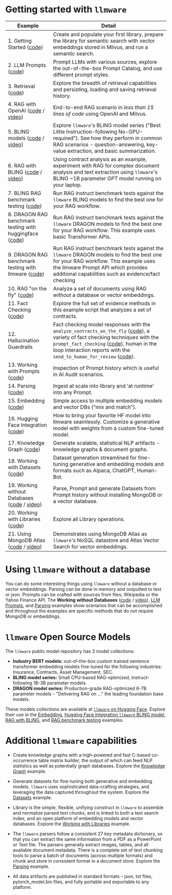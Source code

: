 # Getting started with `llmware`

| Example     |  Detail      |
|-------------|--------------|
| 1.   Getting Started ([code](getting_started.py)) | Create and populate your first library, prepare the library for semantic search with vector embeddings stored in Milvus, and run a semantic search. |
| 2.   LLM Prompts ([code](llm_prompts.py)) | Prompt LLMs with various sources, explore the out-of-the-box Prompt Catalog, and use different prompt styles.|
| 3.   Retrieval ([code](retrieval.py)) | Explore the breadth of retrieval capabilities and persisting, loading and saving retrieval history.|
| 4.   RAG with OpenAI ([code](rag_with_openai.py) / [video](https://www.youtube.com/watch?v=0naqpH93eEU)) | End-to-end RAG scenario in _less than 15 lines of code_ using OpenAI and Milvus.|
| 5.   BLING models ([code](bling_fast_start.py) / [video](https://www.youtube.com/watch?v=JjgqOZ2v5oU))   | Explore `llmware`'s BLING model series ("Best Little Instruction-following No-GPU-required").  See how they perform in common RAG scenarios - question-answering, key-value extraction, and basic summarization.   |
| 6.   RAG with BLING ([code](rag_with_bling.py) / [video](https://www.youtube.com/watch?v=8aV5p3tErP0)) | Using contract analysis as an example, experiment with RAG for complex document analysis and text extraction using `llmware`'s BLING ~1B parameter GPT model running on your laptop.   |
| 7.   BLING RAG benchmark testing ([code](bling_rag_benchmark_tests.py)) | Run RAG instruct benchmark tests against the `llmware` BLING models to find the best one for your RAG workflow.|
| 8.   DRAGON RAG benchmark testing with huggingface ([code](dragon_rag_benchmark_tests_huggingface.py)) | Run RAG instruct benchmark tests against the `llmware` DRAGON models to find the best one for your RAG workflow.  This example uses basic Transformer APIs. |
| 9.   DRAGON RAG benchmark testing with llmware ([code](dragon_rag_benchmark_tests_llmware.py)) | Run RAG instruct benchmark tests against the `llmware` DRAGON models to find the best one for your RAG workflow. This example uses the llmware Prompt API which provides additional capabilities such as evidence/fact checking |
| 10.   RAG "on the fly" ([code](working_without_a_database.py)) |  Analyze a set of documents using RAG _without_ a database or vector embeddings. |
| 11.  Fact Checking ([code](bling_evidence_checking.py))  | Explore the full set of evidence methods in this example script that analyzes a set of contracts. |
| 12.  Hallucination Guardrails |  Fact checking model responses with the `analyze_contracts_on_the_fly` ([code](working_without_a_database.py)), a variety of fact checking techniques with the `prompt_fact_checking` ([code](working_with_prompts.py)), human in the loop interaction reports with the `send_to_human_for_review` ([code](rag_with_openai.py)).  |
| 13.  Working with Prompts ([code](working_with_prompts.py)) |  Inspection of Prompt history which is useful in AI Audit scenarios.| 
| 14.  Parsing ([code](parsing.py)) | Ingest at scale into library and ‘at runtime' into any Prompt.|
| 15.  Embedding ([code](embedding.py)) | Simple access to multiple embedding models and vector DBs (“mix and match”). |
| 16.  Hugging Face Integration ([code](huggingface_integration.py)) | How to bring your favorite HF model into llmware seamlessly.  Customize a generative model with weights from a custom fine-tuned model. |
| 17.  Knowledge Graph ([code](knowledge_graph.py)) | Generate scalable, statistical NLP artifacts - knowledge graphs & document graphs.  |
| 18.  Working with Datasets ([code](working_with_datasets.py)) | Dataset generation streamlined for fine-tuning generative and embedding models and formats such as Alpaca, ChatGPT, Human-Bot.  |
| 19.  Working without Databases ([code](working_without_a_database.py) / [video](https://www.youtube.com/watch?v=tAGz6yR14lw))| Parse, Prompt and generate Datasets from Prompt history without installing MongoDB or a vector database.|
| 20.  Working with Libraries ([code](working_with_libraries.py)) | Explore all Library operations. |
| 21.  Using MongoDB Atlas ([code](using_mongo_atlas.py) / [video](https://www.youtube.com/watch?v=scGMcVk7mws))  | Demonstrates using MongoDB Atlas as `llmware`'s NoSQL datastore and Atlas Vector Search for vector embeddings.|


# Using `llmware` without a database
You can do some interesting things using `llmware` without a database or vector embeddings.  Parsing can be done in memory and outputted to text or json. Prompts can be crafted with sources from files, Wikipedia or the Yahoo Finance API.  The **Working without Databases** ([code](working_without_a_database.py) / [video](https://www.youtube.com/watch?v=tAGz6yR14lw)), [LLM Prompts](llm_prompts.py), and [Parsing](parsing.py) examples show scenarios that can be accomplished and throughout the examples are specific methods that do not require MongoDB or embeddings.  

# `llmware` Open Source Models
The `llmware` public model repository has 3 model collections:
- **Industry BERT models:**  out-of-the-box custom trained sentence transformer embedding models fine-tuned for the following industries:  Insurance, Contracts, Asset Management, SEC.
- **BLING model series:**  Small CPU-based RAG-optimized, instruct-following 1B-3B parameter models.
- **DRAGON model series:**  Production-grade RAG-optimized 6-7B parameter models - "Delivering RAG on ..." the leading foundation base models.

These models collections are available at [`llmware` on Hugging Face](https://huggingface.co/llmware). Explore their use in the [Embedding](embedding.py), [Hugging Face Integration](huggingface_integration.py),[`llmware` BLING model](bling_fast_start.py), [RAG with BLING](rag_with_bling.py), and [RAG benchmark testing](bling_rag_benchmark_tests.py) examples.

# Additional `llmware` capabilities
- Create knowledge graphs with a high-powered and fast C-based co-occurrence table matrix builder, the output of which can feed NLP statistics as well as potentially graph databases.  Explore the [Knowledge Graph](knowledge_graph.py) example.

- Generate datasets for fine-tuning both generative and embedding models.  `llmware` uses sophisticated data-crafting strategies, and leveraging the data captured throughout the system.  Explore the [Datasets](working_with_datasets.py) example.  
  
- Library is the simple, flexible, unifying construct in `llmware` to assemble and normalize parsed text chunks, and is linked to both a text search index, and an open platform of embedding models and vector databases. Explore the [Working with Libraries](working_with_libraries.py) example.

- The `llmware` parsers follow a consistent 27 key metadata dictionary, so that you can extract the same information from a PDF as a PowerPoint or Text file. The parsers generally extract images, tables, and all available document metadata.  There is a complete set of text chunking tools to parse a batch of documents (across multiple formats) and chunk and store in consistent format in a document store.  Explore the [Parsing](parsing.py) example.

- All data artifacts are published in standard formats – json, txt files, pytorch_model.bin files, and fully portable and exportable to any platform. 

